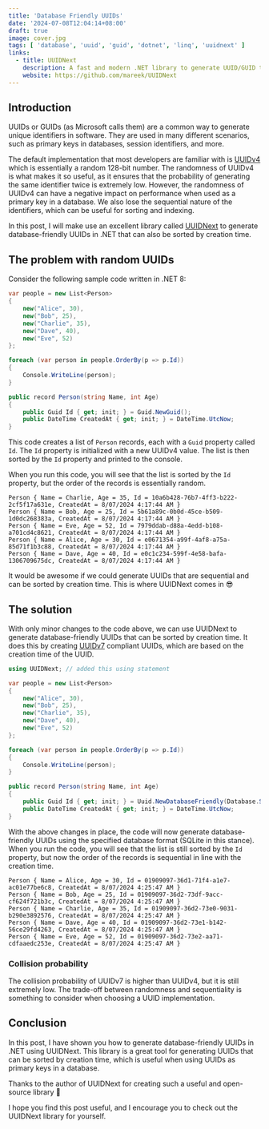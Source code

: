 ```yaml
---
title: 'Database Friendly UUIDs'
date: '2024-07-08T12:04:14+08:00'
draft: true
image: cover.jpg
tags: [ 'database', 'uuid', 'guid', 'dotnet', 'linq', 'uuidnext' ]
links:
  - title: UUIDNext
    description: A fast and modern .NET library to generate UUID/GUID that are either sequential and database friendly (versions 7), name based (versions 5) or random (version 4).
    website: https://github.com/mareek/UUIDNext
---
```


## Introduction

UUIDs or GUIDs (as Microsoft calls them) are a common way to generate unique identifiers in software. They are used in many different scenarios, such as primary keys in databases, session identifiers, and more.

The default implementation that most developers are familiar with is [UUIDv4](https://www.rfc-editor.org/rfc/rfc9562#name-uuid-version-4) which is essentially a random 128-bit number. The randomness of UUIDv4 is what makes it so useful, as it ensures that the probability of generating the same identifier twice is extremely low. However, the randomness of UUIDv4 can have a negative impact on performance when used as a primary key in a database. We also lose the sequential nature of the identifiers, which can be useful for sorting and indexing.

In this post, I will make use an excellent library called [UUIDNext](https://github.com/mareek/UUIDNext) to generate database-friendly UUIDs in .NET that can also be sorted by creation time.

## The problem with random UUIDs

Consider the following sample code written in .NET 8:

```csharp
var people = new List<Person>
{
    new("Alice", 30),
    new("Bob", 25),
    new("Charlie", 35),
    new("Dave", 40),
    new("Eve", 52)
};

foreach (var person in people.OrderBy(p => p.Id))
{
    Console.WriteLine(person);
}

public record Person(string Name, int Age)
{
    public Guid Id { get; init; } = Guid.NewGuid();
    public DateTime CreatedAt { get; init; } = DateTime.UtcNow;
}
```

This code creates a list of `Person` records, each with a `Guid` property called `Id`. The `Id` property is initialized with a new UUIDv4 value. The list is then sorted by the `Id` property and printed to the console.

When you run this code, you will see that the list is sorted by the `Id` property, but the order of the records is essentially random. 

```
Person { Name = Charlie, Age = 35, Id = 10a6b428-76b7-4ff3-b222-2cf5f17a631e, CreatedAt = 8/07/2024 4:17:44 AM }
Person { Name = Bob, Age = 25, Id = 5b61a89c-0b0d-45ce-b509-1d0dc268383a, CreatedAt = 8/07/2024 4:17:44 AM }
Person { Name = Eve, Age = 52, Id = 7979ddab-d88a-4edd-b108-a701cd4c8621, CreatedAt = 8/07/2024 4:17:44 AM }
Person { Name = Alice, Age = 30, Id = e0671354-a99f-4af8-a75a-85d71f1b3c88, CreatedAt = 8/07/2024 4:17:44 AM }
Person { Name = Dave, Age = 40, Id = e0c1c234-599f-4e58-bafa-1306709675dc, CreatedAt = 8/07/2024 4:17:44 AM }
```

It would be awesome if we could generate UUIDs that are sequential and can be sorted by creation time. This is where UUIDNext comes in 😎

## The solution

With only minor changes to the code above, we can use UUIDNext to generate database-friendly UUIDs that can be sorted by creation time.
It does this by creating [UUIDv7](https://www.rfc-editor.org/rfc/rfc9562#name-uuid-version-7) compliant UUIDs, which are based on the creation time of the UUID.

```csharp
using UUIDNext; // added this using statement

var people = new List<Person>
{
    new("Alice", 30),
    new("Bob", 25),
    new("Charlie", 35),
    new("Dave", 40),
    new("Eve", 52)
};

foreach (var person in people.OrderBy(p => p.Id))
{
    Console.WriteLine(person);
}

public record Person(string Name, int Age)
{
    public Guid Id { get; init; } = Uuid.NewDatabaseFriendly(Database.SQLite); // changed this line
    public DateTime CreatedAt { get; init; } = DateTime.UtcNow;
}
```

With the above changes in place, the code will now generate database-friendly UUIDs using the specified database format (SQLite in this stance). When you run the code, you will see that the list is still sorted by the `Id` property, but now the order of the records is sequential in line with the creation time.


```
Person { Name = Alice, Age = 30, Id = 01909097-36d1-71f4-a1e7-ac01e77be6c8, CreatedAt = 8/07/2024 4:25:47 AM }
Person { Name = Bob, Age = 25, Id = 01909097-36d2-73df-9acc-cf624f721b3c, CreatedAt = 8/07/2024 4:25:47 AM }
Person { Name = Charlie, Age = 35, Id = 01909097-36d2-73e0-9031-b290e3892576, CreatedAt = 8/07/2024 4:25:47 AM }
Person { Name = Dave, Age = 40, Id = 01909097-36d2-73e1-b142-56ce29fd4263, CreatedAt = 8/07/2024 4:25:47 AM }
Person { Name = Eve, Age = 52, Id = 01909097-36d2-73e2-aa71-cdfaaedc253e, CreatedAt = 8/07/2024 4:25:47 AM }
```

### Collision probability

The collision probability of UUIDv7 is higher than UUIDv4, but it is still extremely low. The trade-off between randomness and sequentiality is something to consider when choosing a UUID implementation.

## Conclusion

In this post, I have shown you how to generate database-friendly UUIDs in .NET using UUIDNext. This library is a great tool for generating UUIDs that can be sorted by creation time, which is useful when using UUIDs as primary keys in a database.

Thanks to the author of UUIDNext for creating such a useful and open-source library 💖

I hope you find this post useful, and I encourage you to check out the UUIDNext library for yourself.
